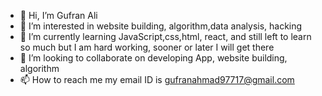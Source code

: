 - 👋 Hi, I’m Gufran Ali 
- 👀 I’m interested in website building, algorithm,data analysis, hacking 
- 🌱 I’m currently learning JavaScript,css,html, react, and still left to learn so much but I am hard working, sooner or later I will get there 
- 💞️ I’m looking to collaborate on developing App, website building, algorithm 
- 📫 How to reach me my email ID is gufranahmad97717@gmail.com

<!---
1965SRk/1965SRk is a ✨ special ✨ repository because its `README.md` (this file) appears on your GitHub profile.
You can click the Preview link to take a look at your changes.
--->
